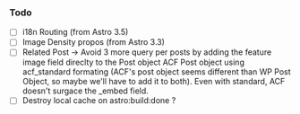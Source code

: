 ### Todo

- [ ] i18n Routing (from Astro 3.5)
- [ ] Image Density propos (from Astro 3.3)
- [ ] Related Post -> Avoid 3 more query per posts by adding the feature image field direclty to the Post object ACF Post object using acf_standard formating (ACF's post object seems different than WP Post Object, so maybe we'll have to add it to both). Even with standard, ACF doesn't surgace the \_embed field.
- [ ] Destroy local cache on astro:build:done ?
